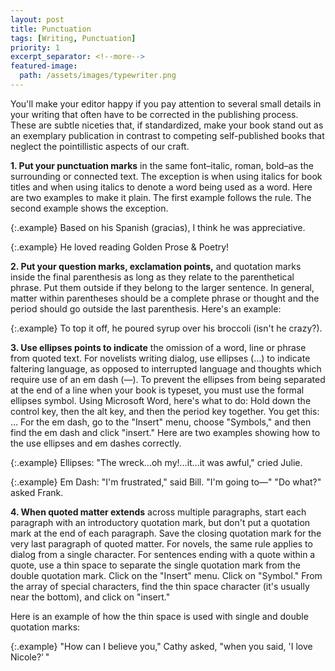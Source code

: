 ```yaml
---
layout: post
title: Punctuation
tags: [Writing, Punctuation]
priority: 1
excerpt_separator: <!--more-->
featured-image: 
  path: /assets/images/typewriter.png
---
```


You'll make your editor happy if you pay attention to several small details in your writing that often have to be corrected in the publishing process. These are subtle niceties that, if standardized, make your book stand out as an exemplary publication in contrast to competing self-published books that neglect the pointillistic aspects of our craft.

<!--more-->

**1\. Put your punctuation marks** in the same font–italic, roman, bold–as the surrounding or connected text. The exception is when using italics for book titles and when using italics to denote a word being used as a word. Here are two examples to make it plain. The first example follows the rule. The second example shows the exception. 

{:.example}
Based on his Spanish (gracias), I think he was appreciative.

{:.example}
He loved reading Golden Prose & Poetry! 

**2\. Put your question marks, exclamation points,** and quotation marks inside the final parenthesis as long as they relate to the parenthetical phrase. Put them outside if they belong to the larger sentence. In general, matter within parentheses should be a complete phrase or thought and the period should go outside the last parenthesis. Here's an example:

{:.example}
To top it off, he poured syrup over his broccoli (isn't he crazy?).

**3\. Use ellipses points to indicate** the omission of a word, line or phrase from quoted text. For novelists writing dialog, use ellipses (…) to indicate faltering language, as opposed to interrupted language and thoughts which require use of an em dash (—). To prevent the ellipses from being separated at the end of a line when your book is typeset, you must use the formal ellipses symbol. Using Microsoft Word, here's what to do: Hold down the control key, then the alt key, and then the period key together. You get this: … For the em dash, go to the "Insert" menu, choose "Symbols," and then find the em dash and click "insert." Here are two examples showing how to the use ellipses and em dashes correctly.

{:.example}
Ellipses:		"The wreck…oh my!…it…it was awful," cried Julie.

{:.example}
Em Dash:	"I'm frustrated," said Bill. "I'm going to—" 
"Do what?" asked Frank.

**4\. When quoted matter extends** across multiple paragraphs, start each paragraph with an introductory quotation mark, but don't put a quotation mark at the end of each paragraph. Save the closing quotation mark for the very last paragraph of quoted matter. For novels, the same rule applies to dialog from a single character.
For sentences ending with a quote within a quote, use a thin space to separate the single quotation mark from the double quotation mark. Click on the "Insert" menu. Click on "Symbol." From the array of special characters, find the thin space character (it's usually near the bottom), and click on "insert."
 
Here is an example of how the thin space is used with single and double quotation marks:

{:.example}
"How can I believe you," Cathy asked, "when you said, 'I love Nicole?' "
